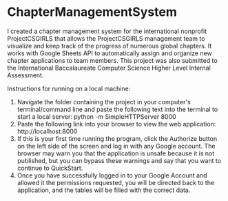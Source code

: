 # ChapterManagementSystem
I created a chapter management system for the international nonprofit ProjectCSGIRLS that allows the ProjectCSGIRLS management team to visualize and keep track of the progress of numerous global chapters. It works with Google Sheets API to automatically assign and organize new chapter applications to team members. This project was also submitted to the International Baccalaureate Computer Science Higher Level Internal Assessment.

Instructions for running on a local machine:
1. Navigate the folder containing the project in your computer's terminal/command line and paste the following text into the terminal to start a local server: python -m SimpleHTTPServer 8000
2.  Paste the following link into your browser to view the web application: http://localhost:8000
3. If this is your first time running the program, click the Authorize button on the left side of the screen and log in with any Google account. The browser may warn you that the application is unsafe because it is not published, but you can bypass these warnings and say that you want to continue to QuickStart.
4. Once you have successfully logged in to your Google Account and allowed it the permissions requested, you will be directed back to the application, and the tables will be filled with the correct data.
